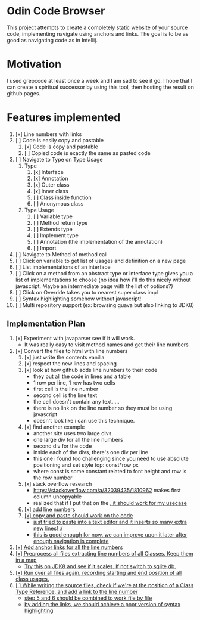 # Odin Code Browser

This project attempts to create a completely static website of your source code,
implementing navigate using anchors and links. The goal is to be as good as
navigating code as in Intellij.

# Motivation
I used grepcode at least once a week and I am sad to see it go.
I hope that I can create a spiritual successor by using this tool, then hosting
the result on github pages.

# Features implemented
1. [x] Line numbers with links
2. [ ] Code is easily copy and pastable
    1. [x] Code is copy and pastable 
    2. [ ] Copied code is exactly the same as pasted code
3. [ ] Navigate to Type on Type Usage
    1. Type
        1. [x] Interface
        1. [x] Annotation
        1. [x] Outer class
        2. [x] Inner class
        3. [ ] Class inside function
        4. [ ] Anonymous class
    1. Type Usage
        1. [ ] Variable type
        2. [ ] Method return type
        3. [ ] Extends type
        4. [ ] Implement type
        5. [ ] Annotation (the implementation of the annotation)
        6. [ ] Import
4. [ ] Navigate to Method of method call
5. [ ] Click on variable to get list of usages and definition on a new page
6. [ ] List implementations of an interface
7. [ ] Click on a method from an abstract type or interface type gives you a
   list of implementations to choose (no idea how i'll do this nicely without
javascript. Maybe an intermediate page with the list of options?)
8. [ ] Click on Override takes you to nearest super class impl
9. [ ] Syntax highlighting somehow without javascript!
10. [ ] Multi repository support (ex: browsing guava but also linking to JDK8)



## Implementation Plan

1. [x] Experiment with javaparser see if it will work.
    - It was really easy to visit method names and get their line numbers
2. [x] Convert the files to html with line numbers
    1. [x] just write the contents vanilla
    2. [x] respect the new lines and spacing
    3. [x] look at how github adds line numbers to their code
        - they put all the code in lines and a table
        - 1 row per line, 1 row has two cells
        - first cell is the line number
        - second cell is the line text
        - the cell doesn't contain any text.....
        - there is no link on the line number so they must be using javascript
        - doesn't look like i can use this technique.
    4. [x] find another example
        - another site uses two large divs.
        - one large div for all the line numbers
        - second div for the code
        - inside each of the divs, there's one div per line
        - this one i found too challenging since you need to use absolute
          positioning and set style top: const*row px
        - where const is some constant related to font height and row is the row
          number
    5. [x] stack overflow research
        - https://stackoverflow.com/a/32039435/1810962 makes first column
          uncopyable
        - realized that if I put that on the <a href>, it should work for my
          usecase
    4. [x] add line numbers
    5. [x] copy and paste should work on the code
        - just tried to paste into a text editor and it inserts so many extra
          new lines! :(
        - this is good enough for now. we can improve upon it later after enough
          navigation is complete
3. [x] Add anchor links for all the line numbers
4. [x] Preprocess all files extracting line numbers of all Classes. Keep them in
   a map
    - Try this on JDK8 and see if it scales. If not switch to sqlite db.
5. [x] Run over all files again, recording starting and end position of all
   class usages.
6. [ ] While writing the source files, check if we're at the position of a Class
   Type Reference, and add a link to the line number
    - step 5 and 6 should be combined to work file by file
    - by adding the links, we should achieve a poor version of syntax
      highlighting

